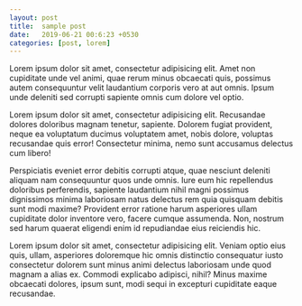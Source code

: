 ```yaml
---
layout: post
title:  sample post
date:   2019-06-21 00:6:23 +0530
categories: [post, lorem]
---
```

Lorem ipsum dolor sit amet, consectetur adipisicing elit. Amet non cupiditate unde vel animi, quae rerum minus obcaecati quis, possimus autem consequuntur velit laudantium corporis vero at aut omnis. Ipsum unde deleniti sed corrupti sapiente omnis cum dolore vel optio.

Lorem ipsum dolor sit amet, consectetur adipisicing elit. Recusandae dolores doloribus magnam tenetur, sapiente. Dolorem fugiat provident, neque ea voluptatum ducimus voluptatem amet, nobis dolore, voluptas recusandae quis error! Consectetur minima, nemo sunt accusamus delectus cum libero!

Perspiciatis eveniet error debitis corrupti atque, quae nesciunt deleniti aliquam nam consequuntur quos unde omnis. Iure eum hic repellendus doloribus perferendis, sapiente laudantium nihil magni possimus dignissimos minima laboriosam natus delectus rem quia quisquam debitis sunt modi maxime? Provident error ratione harum asperiores ullam cupiditate dolor inventore vero, facere cumque assumenda. Non, nostrum sed harum quaerat eligendi enim id repudiandae eius reiciendis hic.

Lorem ipsum dolor sit amet, consectetur adipisicing elit. Veniam optio eius quis, ullam, asperiores doloremque hic omnis distinctio consequatur iusto consectetur dolorem sunt minus animi delectus laboriosam unde quod magnam a alias ex. Commodi explicabo adipisci, nihil? Minus maxime obcaecati dolores, ipsum sunt, modi sequi in excepturi cupiditate eaque recusandae.
